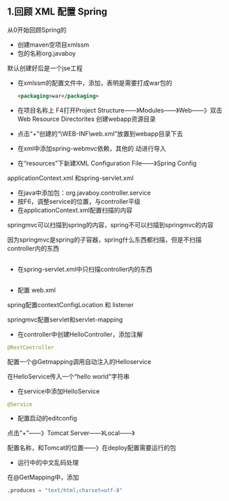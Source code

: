 ## 1.回顾 XML 配置 Spring

从0开始回顾Spring的

- 创建maven空项目xmlssm 
- 包的名称org.javaboy

默认创建好后是一个jse工程

- 在xmlssm的配置文件中，添加，表明是需要打成war包的

  ```xml
  <packaging>war</packaging>
  ```

- 在项目名称上 F4打开Project Structure——》Modules——》Web——》双击Web Resource Directorites 创建webapp资源目录

- 点击“+”创建的“\WEB-INF\web.xml”放置到webapp目录下去

- 在xml中添加spring-webmvc依赖，其他的 动进行导入

- 在“resources”下新建XML Configuration File——》Spring Config

 applicationContext.xml 和spring-servlet.xml

- 在java中添加包：org.javaboy.controller.service
- 按F6，调整service的位置，与controller平级
- 在applicationContext.xml配置扫描的内容

springmvc可以扫描到spring的内容，spring不可以扫描到springmvc的内容

因为springmvc是spring的子容器，spring什么东西都扫描，但是不扫描controller内的东西

```xml

```



- 在spring-servlet.xml中只扫描controller内的东西

```xml

```



- 配置 web.xml

spring配置contextConfigLocation  和 listener

springmvc配置servlet和servlet-mapping

- 在controller中创建HelloController，添加注解

```java
@RestController
```

配置一个@Getmapping调用自动注入的Helloservice

在HelloService传入一个“hello world”字符串

- 在service中添加HelloService

```java
@Service
```

- 配置启动的editconfig

点击“+”——》Tomcat Server——》Local——》

配置名称，和Tomcat的位置——》在deploy配置需要运行的包

- 运行中的中文乱码处理

在@GetMapping中，添加

```java
,produces = "text/html;charset=utf-8"
```



